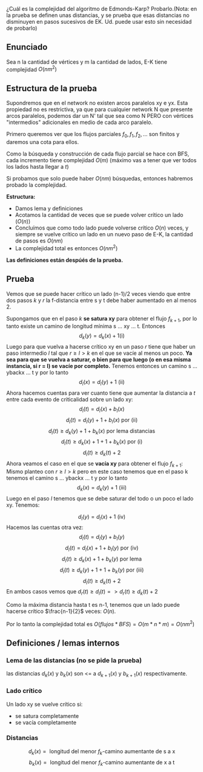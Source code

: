 ¿Cuál es la complejidad del algoritmo de Edmonds-Karp? Probarlo.(Nota: en la prueba se definen unas distancias, y se prueba que esas distancias no disminuyen en pasos sucesivos de EK. Ud. puede usar esto sin necesidad de probarlo)

## Enunciado
Sea n la cantidad de vértices y m la cantidad de lados, E-K tiene complejidad $O(nm^2)$

## Estructura de la prueba

Supondremos que en el network no existen arcos paralelos xy e yx. Esta propiedad no es restrictiva, ya que para cualquier network N que presente arcos paralelos, podemos dar un N' tal que sea como N PERO con vértices "intermedios" adicionales en medio de cada arco paralelo.

Primero queremos ver que los flujos parciales $f_0, f_1, f_2,...$ son finitos y daremos una cota para ellos.

Como la búsqueda y construcción de cada flujo parcial se hace con BFS, cada incremento tiene complejidad $O(m)$ (máximo vas a tener que ver todos los lados hasta llegar a $t$)

Si probamos que solo puede haber $O(nm)$ búsquedas, entonces habremos probado la complejidad.

**Estructura:**
- Damos lema y definiciones
- Acotamos la cantidad de veces que se puede volver crítico un lado ($O(n)$)
- Concluímos que como todo lado puede volverse crítico $O(n)$ veces, y siempre se vuelve crítico un lado en un nuevo paso de E-K, la cantidad de pasos es $O(nm)$
- La complejidad total es entonces $O(nm^2)$

**Las definiciones están despúés de la prueba.**

## Prueba
Vemos que se puede hacer crítico un lado (n-1)/2 veces viendo que entre dos pasos $k$ y $r$ la f-distancia entre s y t debe haber aumentado en al menos 2.

Supongamos que en el paso $k$ **se satura xy** para obtener el flujo $f_{k+1}$, por lo tanto existe un camino de longitud mínima s ... xy ... t. Entonces 
$$d_k(y) = d_k(x) + 1 (\text{i})$$
Luego para que vuelva a hacerse crítico xy en un paso $r$ tiene que haber un paso intermedio $l$ tal que $r \ge l > k$ en el que se vacíe al menos un poco. **Ya sea para que se vuelva a saturar, o bien para que luego (o en esa misma instancia, si r = l) se vacíe por completo.** Tenemos entonces un camino s ... ybackx ... t y por lo tanto
$$d_l(x) = d_l(y) + 1 \text{ (ii)}$$
Ahora hacemos cuentas para ver cuanto tiene que aumentar la distancia a $t$ entre cada evento de criticalidad sobre un lado xy:
$$d_l(t) = d_l(x) + b_l(x)$$
$$d_l(t) = d_l(y) + 1 + b_l(x) \text{ por (ii)}$$
$$d_l(t) \ge d_k(y) + 1 + b_k(x) \text{ por lema distancias}$$
$$d_l(t) \ge d_k(x) + 1 + 1 + b_k(x) \text{ por (i)}$$
$$d_l(t) \ge d_k(t) + 2$$
Ahora veamos el caso en el que se **vacía xy** para obtener el flujo $f_{k+1}$:
Mismo planteo con $r \ge l \gt k$ pero en este caso tenemos que en el paso k tenemos el camino s ... ybackx ... t y por lo tanto
$$d_k(x) = d_k(y) + 1 \text{ (iii)}$$
Luego en el paso $l$ tenemos que se debe saturar del todo o un poco el lado xy. Tenemos:

$$d_l(y) = d_l(x) + 1 \text{ (iv)}$$
Hacemos las cuentas otra vez:
$$d_l(t) = d_l(y) + b_l(y)$$
$$d_l(t) = d_l(x) + 1 + b_l(y) \text{ por (iv)}$$
$$d_l(t) \ge d_k(x) + 1 + b_k(y) \text{ por lema}$$
$$d_l(t) \ge d_k(y) + 1 + 1 + b_k(y) \text{ por (iii)}$$
$$d_l(t) \ge d_k(t) + 2$$
En ambos casos vemos que $d_r(t) \ge d_l(t) => d_r(t) \ge d_k(t) + 2$

Como la máxima distancia hasta t es n-1, tenemos que un lado puede hacerse crítico $\frac{n-1}{2}$ veces: $O(n)$. 

Por lo tanto la complejidad total es $O(flujos * BFS) = O(m * n * m) = O(nm^2)$

## Definiciones / lemas internos


### Lema de las distancias (no se pide la prueba)

las distancias $d_k(x)$ y $b_k(x)$ son <= a $d_{k+1}(x)$ y $b_{k+1}(x)$  respectivamente.


### Lado crítico
Un lado xy se vuelve crítico si:
- se satura completamente
- se vacía completamente

### Distancias
$$d_k(x) = \text{ longitud del menor } f_k\text{-camino aumentante de s a x}$$
$$b_k(x) = \text{ longitud del menor } f_k\text{-camino aumentante de x a t}$$

